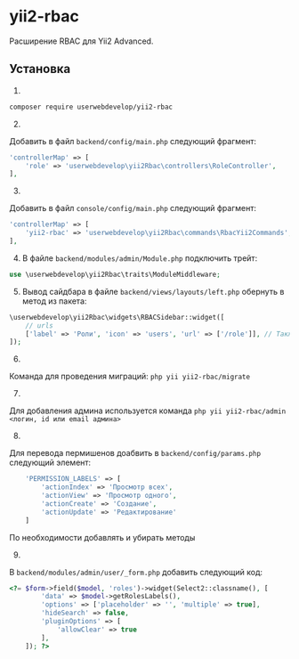 # yii2-rbac

Расширение RBAC для Yii2 Advanced.

## Установка

1. 
```bash
composer require userwebdevelop/yii2-rbac
```
2. 
Добавить в файл `backend/config/main.php` следующий фрагмент:
```php
'controllerMap' => [
    'role' => 'userwebdevelop\yii2Rbac\controllers\RoleController',
],
```

3. 
Добавить в файл `console/config/main.php` следующий фрагмент:
```php
'controllerMap' => [
    'yii2-rbac' => 'userwebdevelop\yii2Rbac\commands\RbacYii2Commands',
],
```

4. В файле `backend/modules/admin/Module.php` подключить трейт:
```php
use \userwebdevelop\yii2Rbac\traits\ModuleMiddleware;
```

5. Вывод сайдбара в файле `backend/views/layouts/left.php` обернуть в метод из пакета:
```php
\userwebdevelop\yii2Rbac\widgets\RBACSidebar::widget([
    // urls
    ['label' => 'Роли', 'icon' => 'users', 'url' => ['/role']], // Также нужно добавить ссылку на роли
]);
```

6. 
Команда для проведения миграций:
`php yii yii2-rbac/migrate`

7. 
Для добавления админа используется команда `php yii yii2-rbac/admin <логин, id или email админа>`

8. 
Для перевода пермишенов доабвить в `backend/config/params.php` следующий элемент:
```php
    'PERMISSION_LABELS' => [
        'actionIndex' => 'Просмотр всех',
        'actionView' => 'Просмотр одного',
        'actionCreate' => 'Создание',
        'actionUpdate' => 'Редактирование'
    ]
```
По необходимости добавлять и убирать методы

9. 
В `backend/modules/admin/user/_form.php` добавить следующий код:
```php
<?= $form->field($model, 'roles')->widget(Select2::classname(), [
        'data' => $model->getRolesLabels(),
        'options' => ['placeholder' => '', 'multiple' => true],
        'hideSearch' => false,
        'pluginOptions' => [
            'allowClear' => true
        ],
    ]); ?>
```